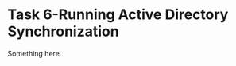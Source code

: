 [title]: # (Task 6-Running Active Directory Synchronization)
[tags]: # (XXX)
[priority]: # (1336)
# Task 6-Running Active Directory Synchronization
Something here.
